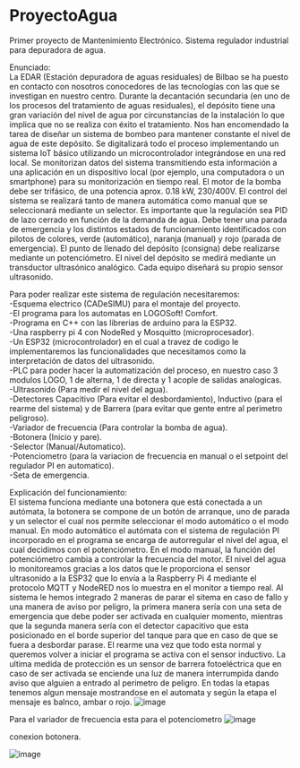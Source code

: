 # ProyectoAgua
Primer proyecto de Mantenimiento Electrónico. Sistema regulador industrial para depuradora de agua.

Enunciado:<br/>
La EDAR (Estación depuradora de aguas residuales) de Bilbao se ha puesto en contacto con nosotros conocedores de las tecnologías con las que se investigan en nuestro centro. Durante la decantación secundaria (en uno de los procesos del tratamiento de aguas residuales), el depósito tiene una gran variación del nivel de agua por circunstancias de la instalación lo que implica que no se realiza con éxito el tratamiento. Nos han encomendado la tarea de diseñar un sistema de bombeo para mantener constante el nivel de agua de este depósito.
Se digitalizará todo el proceso implementando un sistema IoT básico utilizando un microcontrolador integrándose en una red local. Se monitorizan datos del sistema transmitiendo esta información a una aplicación en un dispositivo local (por ejemplo, una computadora o un smartphone) para su monitorización en tiempo real.
El motor de la bomba debe ser trifásico, de una potencia aprox. 0.18 kW, 230/400V.
El control del sistema se realizará tanto de manera automática como manual que se seleccionará mediante un selector. Es importante que la regulación sea PID de lazo cerrado en función de la demanda de agua. Debe tener una parada de emergencia y los distintos estados de funcionamiento identificados con pilotos de colores, verde (automático), naranja (manual) y rojo (parada de emergencia). El punto de llenado del depósito (consigna) debe realizarse mediante un potenciómetro. El nivel del depósito se medirá mediante un transductor ultrasónico analógico. Cada equipo diseñará su propio sensor ultrasonido.

Para poder realizar este sistema de regulación necesitaremos:<br/>
-Esquema electrico (CADeSIMU) para el montaje del proyecto.<br/>
-El programa para los automatas en LOGOSoft! Comfort.<br/>
-Programa en C++ con las librerias de arduino para la ESP32.<br/>
-Una raspberry pi 4 con NodeRed y Mosquitto (microprocesador).<br/>
-Un ESP32 (microcontrolador) en el cual a travez de codigo le implementaremos las funcionalidades que necesitamos como la interpretación de datos del ultrasonido.<br/>
-PLC para poder hacer la automatización del proceso, en nuestro caso 3 modulos LOGO, 1 de alterna, 1 de directa y 1 acople de salidas analogicas.<br/>
-Ultrasonido (Para medir el nivel del agua).<br/>
-Detectores Capacitivo (Para evitar el desbordamiento), Inductivo (para el rearme del sistema) y de Barrera (para evitar que gente entre al perimetro peligroso).<br/>
-Variador de frecuencia (Para controlar la bomba de agua).<br/>
-Botonera (Inicio y pare).<br/>
-Selector (Manual/Automatico).<br/>
-Potenciometro (para la variacion de frecuencia en manual o el setpoint del regulador PI en automatico).<br/>
-Seta de emergencia.<br/>

Explicación del funcionamiento:<br/>
El sistema funciona mediante una botonera que está conectada a un autómata, la botonera se compone de un botón de arranque, uno de parada y un selector el cual nos permite seleccionar el modo automático o el modo manual.
En modo automático el autómata con el sistema de regulación PI incorporado en el programa se encarga de autorregular el nivel del agua, el cual decidimos con el potenciómetro.
En el modo manual, la función del potenciómetro cambia a controlar la frecuencia del motor.
El nivel del agua lo monitoreamos gracias a los datos que le proporciona el sensor ultrasonido a la ESP32 que lo envía a la Raspberry Pi 4 mediante el protocolo MQTT y NodeRED nos lo muestra en el monitor a tiempo real.
Al sistema le hemos integrado 2 maneras de parar el sitema en caso de fallo y una manera de aviso por peligro, la primera manera sería con una seta de emergencia que debe poder ser activada en cualquier momento, mientras que la segunda manera sería con el detector capacitivo que esta posicionado en el borde superior del tanque para que en caso de que se fuera a desbordar parase. El rearme una vez que todo esta normal y queremos volver a iniciar el programa se activa con el sensor inductivo.
La ultima medida de protección es un sensor de barrera fotoeléctrica que en caso de ser activada se enciende una luz de manera interrumpida dando aviso que alguien a entrado al perimetro de peligro.
En todas la etapas tenemos algun mensaje mostrandose en el automata y según la etapa el mensaje es balnco, ambar o rojo.
![image](https://github.com/user-attachments/assets/f909d059-d713-4f57-9f2c-ef849695838c)

Para el variador de frecuencia
esta para el potenciometro
![image](https://github.com/user-attachments/assets/6bf49472-d886-487f-9af2-7d99e06bb652)

conexion botonera.

![image](https://github.com/user-attachments/assets/905727c4-7e76-469f-bf4c-608b479f37f2)
